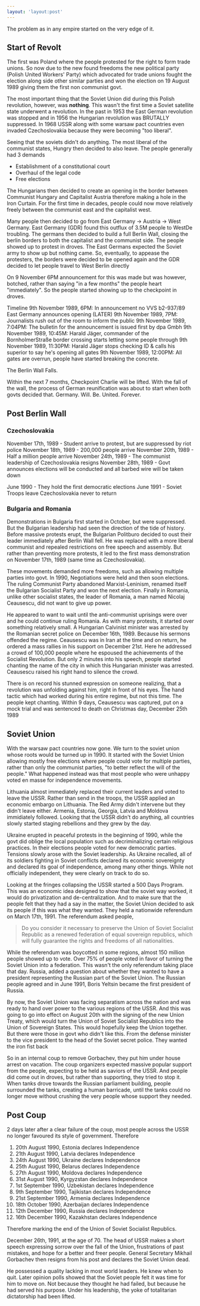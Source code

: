 ```yaml
---
layout: 'layout:post'
---
```


The problem as in any empire started on the very edge of it.

## Start of Revolt
The first was Poland where the people protested for the right to form trade unions. So now due to the new found freedoms the new political party (Polish United Workers' Party) which advocated for trade unions fought the election along side other similar parties and won the election  on 19 August 1989 giving them the first non communist govt.

The most important thing that the Soviet Union did during this Polish revolution, however, was **nothing**. This wasn't the first time a Soviet satellite state underwent a revolution. In the past in 1953 the East German revolution was stopped and in 1956 the Hungarian revolution was BRUTALLY suppressed. In 1968 USSR along with some warsaw pact countries even invaded Czechoslovakia because they were becoming "too liberal".

Seeing that the soviets didn't do anything. The most liberal of the communist states, Hungry then decided to also leave. The people generally had 3 demands
- Establishment of a constitutional court
- Overhaul of the legal code
- Free elections

The Hungarians then decided to create an opening in the border between Communist Hungary and Capitalist Austria therefore making a hole in the Iron Curtain. For the first time in decades, people could now move relatively freely between the communist east and the capitalist west.

Many people then decided to go from East Germany &rarr; Austria &rarr; West Germany. East Germany (GDR) found this outflux of 3.5M people to WestDe troubling. The germans then decided to build a full Berlin Wall, closing the berlin borders to both the capitalist and the communist side. The people showed up to protest in droves. The East Germans expected the Soviet army to show up but nothing came. So, eventually, to appease the protesters, the borders were decided to be opened again and the GDR decided to let people travel to West Berlin directly

On 9 November 6PM announcement for this was made but was however, botched, rather than saying "in a few months" the people heart "immediately". So the people started showing up to the checkpoint in droves.

Timeline
9th November 1989, 6PM: In announcement no VVS b2-937/89 East Germany announces opening (LATER)
9th November 1989, 7PM: Journalists rush out of the room to inform the public
9th November 1989, 7:04PM: The bulletin for the announcement is issued first by dpa Gmbh
9th November 1989, 10:45M: Harald Jäger, commander of the BornholmerStraße border crossing starts letting some people through
9th November 1989, 11:30PM: Harald Jäger stops checking ID & calls his superior to say he's opening all gates
9th November 1989, 12:00PM: All gates are overrun, people have started breaking the concrete.

The Berlin Wall Falls.

Within the next 7 months, Checkpoint Charlie will be lifted. With the fall of the wall, the process of German reunification was about to start when both govts decided that. Germany. Will. Be. United. Forever.
## Post Berlin Wall
### Czechoslovakia
November 17th, 1989 - Student arrive to protest, but are suppressed by riot police
November 18th, 1989 - 200,000 people arrive
November 20th, 1989 - Half a million people arrive
November 24th, 1989 - The communist leadership of Czechoslovakia resigns
November 28th, 1989 - Govt announces elections will be conducted and all barbed wire will be taken down

June 1990 - They hold the first democratic elections
June 1991 - Soviet Troops leave Czechoslovakia never to return

### Bulgaria and Romania
Demonstrations in Bulgaria first started in October, but were suppressed. But the Bulgarian leadership had seen the direction of the tide of history. Before massive protests erupt, the Bulgarian Politburo decided to oust their leader immediately after Berlin Wall fell. He was replaced with a more liberal communist and repealed restrictions on free speech and assembly. But rather than preventing more protests, it led to the first mass demonstration on November 17th, 1989 (same time as Czechoslovakia).

These movements demanded more freedoms, such as allowing multiple parties into govt. In 1990, Negotiations were held and then soon elections. The ruling Communist Party abandoned Marxist-Leninism, renamed itself the Bulgarian Socialist Party and won the next election. Finally in Romania, unlike other socialist states, the leader of Romania, a man named Nicolaj Ceausescu, did not want to give up power.

He appeared to want to wait until the anti-communist uprisings were over and he could continue ruling Romania. As with many protests, it started over something relatively small. A Hungarian Calvinist minister was arrested by the Romanian secret police on December 16th, 1989. Because his sermons offended the regime. Ceausescu was in Iran at the time and on return, he ordered a mass rallies in his support on December 21st. Here he addressed a crowd of 100,000 people where he espoused the achievements of the Socialist Revolution. But only 2 minutes into his speech, people started chanting the name of the city in which this Hungarian minister was arrested. Ceausescu raised his right hand to silence the crowd.

There is on record his stunned expression on someone realizing, that a revolution was unfolding against him, right in front of his eyes. The hand tactic which had worked during his entire regime, but not this time. The people kept chanting. Within 9 days, Ceausescu was captured, put on a mock trial and was sentenced to death on Christmas day, December 25th 1989

## Soviet Union
With the warsaw pact countries now gone. We turn to the soviet union whose roots would be turned up in 1990. It started with the Soviet Union allowing mostly free elections where people could vote for multiple parties, rather than only the communist parties, "to better reflect the will of the people." What happened instead was that most people who were unhappy voted en masse for independence movements.

Lithuania almost immediately replaced their current leaders and voted to leave the USSR. Rather than send in the troops, the USSR applied an economic embargo on Lithuania. The Red Army didn't intervene but they didn't leave either. Armenia, Estonia, Georgia, Latvia and Moldova immidiately followed. Looking that the USSR didn't do anything, all countries slowly started staging rebellions and they grew by the day.

Ukraine erupted in peaceful protests in the beginning of 1990, while the govt did oblige the local population such as decriminalizing certain religious practices. In their elections people voted for new democratic parties. Tensions slowly arose with the Soviet leadership. As Ukraine recalled, all of its soldiers fighting in Soviet conflicts declared its economic sovereignty and declared its goal of independence, among many other things. While not officially independent, they were clearly on track to do so.

Looking at the fringes collapsing the USSR started a 500 Days Program. This was an economic idea designed to show that the soviet way worked, it would do privatization and de-centralization. And to make sure that the people felt that they had a say in the matter, the Soviet Union decided to ask its people if this was what they wanted. They held a nationwide referendum on March 17th, 1991. The referendum asked people,

> Do you consider it necessary to preserve the Union of Soviet Socialist Republic as a renewed federation of equal sovereign republics, which will fully guarantee the rights and freedoms of all nationalities.

While the referendum was boycotted in some regions, almost 150 million people showed up to vote. Over 75% of people voted in favor of turning the Soviet Union into a federation. This wasn't the only referendum taking place that day. Russia, added a question about whether they wanted to have a president representing the Russian part of the Soviet Union. The Russian people agreed and in June 1991, Boris Yeltsin became the first president of Russia.

By now, the Soviet Union was facing separatism across the nation and was ready to hand over power to the various regions of the USSR. And this was going to go into effect on August 20th with the signing of the new Union Treaty, which would turn the Union of Soviet Socialist Republics into the Union of Sovereign States. This would hopefully keep the Union together. But there were those in govt who didn't like this. From the defense minister to the vice president to the head of the Soviet secret police. They wanted the iron fist back

So in an internal coup to remove Gorbachev, they put him under house arrest on vacation. The coup organizers expected massive popular support from the people, expecting to be held as saviors of the USSR. And people did come out in droves, but rather than supporting, they tried to stop it. When tanks drove towards the Russian parliament building, people surrounded the tanks, creating a human barricade, until the tanks could no longer move without crushing the very people whose support they needed.

## Post Coup
2 days later after a clear failure of the coup, most people across the USSR no longer favoured its style of government. Therefore

1. 20th August 1990, Estonia declares Independence
2. 21th August 1990, Latvia declares Independence
3. 24th August 1990, Ukraine declares Independence
4. 25th August 1990, Belarus declares Independence
5. 27th August 1990, Moldova declares Independence
6. 31st August 1990, Kyrgyzstan declares Independence
7. 1st September 1990, Uzbekistan declares Independence
8. 9th September 1990, Tajikistan declares Independence
9. 21st September 1990, Armenia declares Independence
10. 18th October 1990, Azerbaijan declares Independence
11. 12th December 1990, Russia declares Independence
12. 16th December 1990, Kazakhstan declares Independence

Therefore marking the end of the Union of Soviet Socialist Republics.

December 26th, 1991, at the age of 70. The head of USSR makes a short speech expressing sorrow over the fall of the Union, frustrations of past mistakes, and hope for a better and freer people. General Secretary Mikhail Gorbachev then resigns from his post and declares the Soviet Union dead.

He possessed a quality lacking in most world leaders. He knew when to quit. Later opinion polls showed that the Soviet people felt it was time for him to move on. Not because they thought he had failed, but because he had served his purpose. Under his leadership, the yoke of totalitarian dictatorship had been lifted.